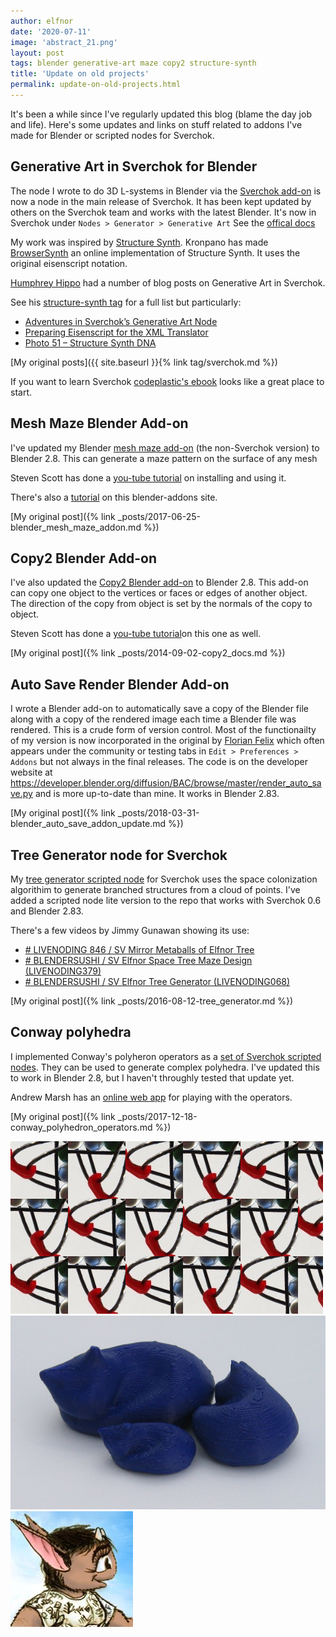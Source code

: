 ```yaml
---
author: elfnor
date: '2020-07-11'
image: 'abstract_21.png'
layout: post
tags: blender generative-art maze copy2 structure-synth
title: 'Update on old projects'
permalink: update-on-old-projects.html
---
```


It's been a while since I've regularly updated this blog (blame the day job and life). Here's some updates and links on stuff related to addons I've made for Blender or scripted nodes for Sverchok.

## Generative Art in Sverchok for Blender

The node I wrote to do 3D L-systems in Blender via the [Sverchok add-on](http://nikitron.cc.ua/sverch/html/main.html) is now a node in the main release of Sverchok.  It has been kept updated  by others on the Sverchok team and works with the latest Blender. It's now in Sverchok under `Nodes > Generator > Generative Art` See the [offical docs](https://sverchok.readthedocs.io/en/latest/nodes/generators_extended/generative_art.html)

My work was inspired by [Structure Synth](http://structuresynth.sourceforge.net/). Kronpano has  made  [BrowserSynth](https://github.com/kronpano/BrowserSynth) an online implementation of Structure Synth. It uses the original eisenscript notation.

[Humphrey Hippo](https://humphreyhippo.wordpress.com/) had a number of blog posts on Generative Art in Sverchok. 

See his [structure-synth tag](https://humphreyhippo.wordpress.com/category/structure-synth/) for a full list but particularly:

* [Adventures in Sverchok’s Generative Art Node](https://humphreyhippo.wordpress.com/2017/12/13/adventures-in-sverchoks-generative-art-node/)
* [Preparing Eisenscript for the XML Translator](https://humphreyhippo.wordpress.com/2017/12/20/preparing-eisenscript-for-the-xml-translator/)
* [Photo 51 – Structure Synth DNA](https://humphreyhippo.wordpress.com/2018/02/20/photo-51-structure-synth-dna/)

[My original posts]({{ site.baseurl }}{% link tag/sverchok.md %})

If you want to learn Sverchok [codeplastic's ebook](http://www.codeplastic.com/learning-sverchok-ebook/) looks like a great place to start. 

## Mesh Maze Blender Add-on

I've updated my Blender [mesh maze add-on](https://github.com/elfnor/mesh_maze) (the non-Sverchok version) to Blender 2.8. This can generate a maze pattern on the surface of any mesh

Steven Scott has done a [you-tube tutorial](https://www.youtube.com/watch?v=wVnp6R8BDfo) on installing and using it.

There's also a [tutorial](https://blender-addons.org/mesh-maze-addon/) on this blender-addons site.

[My original post]({% link _posts/2017-06-25-blender_mesh_maze_addon.md %})

## Copy2 Blender Add-on

I've also updated the [Copy2 Blender add-on](https://github.com/elfnor/copy2_blender_addon) to Blender 2.8. This add-on can copy one object to the vertices or faces or edges of another object. The direction of the copy from object is set by the normals of the copy to object.

Steven Scott has done a [you-tube tutorial](https://www.youtube.com/watch?v=wYYFSTHCXsk)on this one as well. 

[My original post]({% link _posts/2014-09-02-copy2_docs.md %})

## Auto Save Render Blender Add-on

I wrote a Blender add-on to automatically save a copy of the Blender file along with a copy of the rendered image each time a Blender file was rendered. This is a crude form of version control.  Most of the functionailty of my version is now incorporated in the original by [Florian Felix](https://github.com/florianfelix)  which often appears under the community or testing tabs in `Edit > Preferences > Addons` but not always in the final releases. The code is on the developer website at https://developer.blender.org/diffusion/BAC/browse/master/render_auto_save.py and is more up-to-date than mine. It works in Blender 2.83. 

[My original post]({% link _posts/2018-03-31-blender_auto_save_addon_update.md %})

## Tree Generator node for Sverchok

My [tree generator scripted node](https://github.com/elfnor/spacetree-sverchok) for Sverchok uses the space colonization algorithim to generate branched structures from a cloud of points. I've added a scripted node lite version to the repo that works with Sverchok 0.6 and Blender 2.83.

There's a few videos by Jimmy Gunawan showing its use:

* [# LIVENODING 846 / SV Mirror Metaballs of Elfnor Tree](https://www.youtube.com/watch?v=VL3Z5FDq8XE)
* [# BLENDERSUSHI / SV Elfnor Space Tree Maze Design (LIVENODING379)](https://www.youtube.com/watch?v=pqfIjWlTIqM)
* [# BLENDERSUSHI / SV Elfnor Tree Generator (LIVENODING068)](https://www.youtube.com/watch?v=M2QVSoN_51c)

[My original post]({% link _posts/2016-08-12-tree_generator.md %})

## Conway polyhedra

I implemented Conway's polyheron operators as a [set of Sverchok scripted nodes](https://github.com/elfnor/conway_polyhedron_operators). They can be used to generate complex polyhedra. I've updated this to work in Blender 2.8,  but I haven't throughly tested that update yet.

Andrew Marsh has an [online web app](http://andrewmarsh.com/software/poly3d-web/) for playing with the operators.

[My original post]({% link _posts/2017-12-18-conway_polyhedron_operators.md %})

![test to remove](images/07_pg_bdtldtb.png)
![test to remove](/images/cat_scan_pla.jpg)
![test to remove](../images/El_Avatar2.jpeg)
